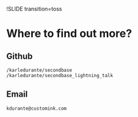 !SLIDE transition=toss 

# Where to find out more?

## Github
    /karledurante/secondbase
    /karledurante/secondbase_lightning_talk

## 
## 
## 

## Email
    kdurante@customink.com